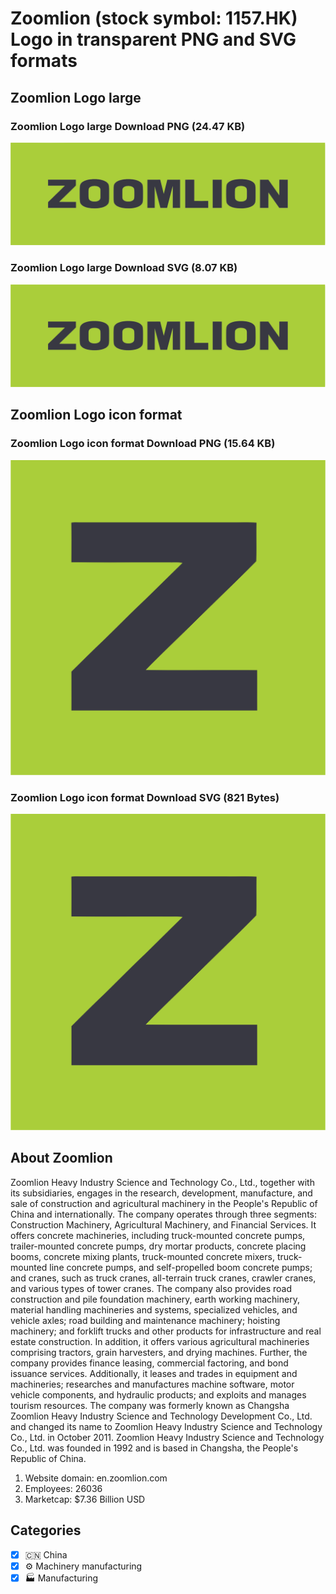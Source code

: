 # Zoomlion (stock symbol: 1157.HK) Logo in transparent PNG and SVG formats

## Zoomlion Logo large

### Zoomlion Logo large Download PNG (24.47 KB)

![Zoomlion Logo large Download PNG (24.47 KB)](/img/orig/1157.HK_BIG-166a1792.png)

### Zoomlion Logo large Download SVG (8.07 KB)

![Zoomlion Logo large Download SVG (8.07 KB)](/img/orig/1157.HK_BIG-f005aebb.svg)

## Zoomlion Logo icon format

### Zoomlion Logo icon format Download PNG (15.64 KB)

![Zoomlion Logo icon format Download PNG (15.64 KB)](/img/orig/1157.HK-061470b2.png)

### Zoomlion Logo icon format Download SVG (821 Bytes)

![Zoomlion Logo icon format Download SVG (821 Bytes)](/img/orig/1157.HK-3c3aa70b.svg)

## About Zoomlion

Zoomlion Heavy Industry Science and Technology Co., Ltd., together with its subsidiaries, engages in the research, development, manufacture, and sale of construction and agricultural machinery in the People's Republic of China and internationally. The company operates through three segments: Construction Machinery, Agricultural Machinery, and Financial Services. It offers concrete machineries, including truck-mounted concrete pumps, trailer-mounted concrete pumps, dry mortar products, concrete placing booms, concrete mixing plants, truck-mounted concrete mixers, truck-mounted line concrete pumps, and self-propelled boom concrete pumps; and cranes, such as truck cranes, all-terrain truck cranes, crawler cranes, and various types of tower cranes. The company also provides road construction and pile foundation machinery, earth working machinery, material handling machineries and systems, specialized vehicles, and vehicle axles; road building and maintenance machinery; hoisting machinery; and forklift trucks and other products for infrastructure and real estate construction. In addition, it offers various agricultural machineries comprising tractors, grain harvesters, and drying machines. Further, the company provides finance leasing, commercial factoring, and bond issuance services. Additionally, it leases and trades in equipment and machineries; researches and manufactures machine software, motor vehicle components, and hydraulic products; and exploits and manages tourism resources. The company was formerly known as Changsha Zoomlion Heavy Industry Science and Technology Development Co., Ltd. and changed its name to Zoomlion Heavy Industry Science and Technology Co., Ltd. in October 2011. Zoomlion Heavy Industry Science and Technology Co., Ltd. was founded in 1992 and is based in Changsha, the People's Republic of China.

1. Website domain: en.zoomlion.com
2. Employees: 26036
3. Marketcap: $7.36 Billion USD


## Categories
- [x] 🇨🇳 China
- [x] ⚙️ Machinery manufacturing
- [x] 🏭 Manufacturing

